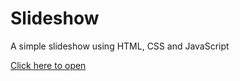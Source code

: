 # Slideshow

A simple slideshow using HTML, CSS and JavaScript

[Click here to open](https://eduardozago.github.io/slideshow/)